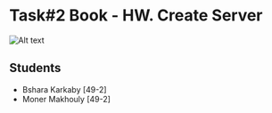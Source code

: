 # Task#2 Book - HW. Create Server‏‏
![Alt text](https://lh3.googleusercontent.com/drive-storage/AJQWtBNdoEUyxJdWspBeTgmsZfACzB97Eqp_rrICx7Zn2pZt20bTy8ZMsSpYBD5-xpd1DxXDICwtQQAB_DQLkSUNwlT4cC8QUnlQ3MNpNffOjtNSsw=w1912-h928)


## Students
- Bshara Karkaby [49-2]
- Moner Makhouly [49-2]

